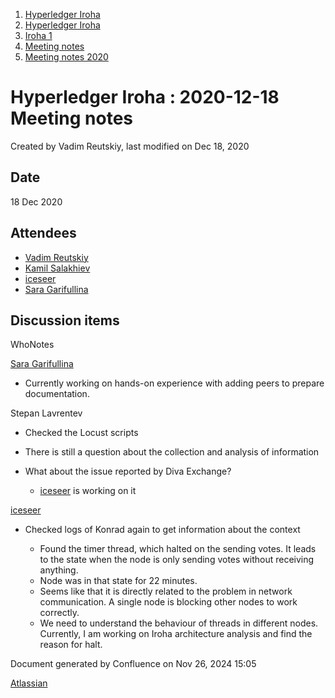 1. [Hyperledger Iroha](index.html)
2. [Hyperledger Iroha](Hyperledger-Iroha_20873224.html)
3. [Iroha 1](Iroha-1_21015959.html)
4. [Meeting notes](Meeting-notes_21016018.html)
5. [Meeting notes 2020](Meeting-notes-2020_21016022.html)

# Hyperledger Iroha : 2020-12-18 Meeting notes

Created by Vadim Reutskiy, last modified on Dec 18, 2020

## Date

18 Dec 2020

## Attendees

- [Vadim Reutskiy](https://lf-hyperledger.atlassian.net/wiki/people/5b8d04b72786fb2bf79a7405?ref=confluence)
- [Kamil Salakhiev](https://lf-hyperledger.atlassian.net/wiki/people/557058:07723e0b-a027-4cc4-ad6d-324e41cccb4d?ref=confluence)
- [iceseer](https://lf-hyperledger.atlassian.net/wiki/people/557058:4990bcb6-a037-4038-8a49-fdcc925bfb4f?ref=confluence)
- [Sara Garifullina](https://lf-hyperledger.atlassian.net/wiki/people/5b6c115b2c9bd83c03707f95?ref=confluence)

## Discussion items

WhoNotes

[Sara Garifullina](https://lf-hyperledger.atlassian.net/wiki/people/5b6c115b2c9bd83c03707f95?ref=confluence)

- Currently working on hands-on experience with adding peers to prepare documentation.

Stepan Lavrentev 

- Checked the Locust scripts
- There is still a question about the collection and analysis of information
- What about the issue reported by Diva Exchange?
  
  - [iceseer](https://lf-hyperledger.atlassian.net/wiki/people/557058:4990bcb6-a037-4038-8a49-fdcc925bfb4f?ref=confluence) is working on it

[iceseer](https://lf-hyperledger.atlassian.net/wiki/people/557058:4990bcb6-a037-4038-8a49-fdcc925bfb4f?ref=confluence)

- Checked logs of Konrad again to get information about the context
  
  - Found the timer thread, which halted on the sending votes. It leads to the state when the node is only sending votes without receiving anything.
  - Node was in that state for 22 minutes.
  - Seems like that it is directly related to the problem in network communication. A single node is blocking other nodes to work correctly.
  - We need to understand the behaviour of threads in different nodes. Currently, I am working on Iroha architecture analysis and find the reason for halt.

Document generated by Confluence on Nov 26, 2024 15:05

[Atlassian](http://www.atlassian.com/)

